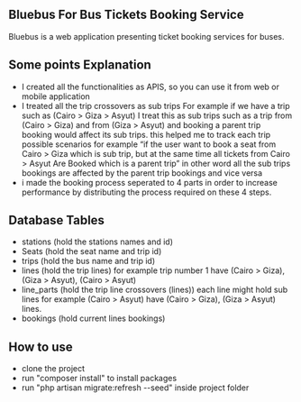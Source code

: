 ## Bluebus For Bus Tickets Booking Service

Bluebus is a web application presenting ticket booking services for buses.

## Some points Explanation

- I created all the functionalities as APIS, so you can use it from web or mobile application
- I treated all the trip crossovers as sub trips
For example if we have a trip such as (Cairo > Giza > Asyut)
I treat this as sub trips such as a trip from (Cairo > Giza) and from (Giza > Asyut)
and booking a parent trip booking would affect its sub trips.
this helped me to track each trip possible scenarios for example
“if the user want to book a seat from Cairo > Giza which is sub trip, but at the same time all tickets from Cairo > Asyut Are Booked which is a parent 
trip”
in other word all the sub trips bookings are affected by the parent trip bookings and vice versa
- i made the booking process seperated to 4 parts in order to increase performance by distributing the process required on these 4 steps.

## Database Tables

- stations (hold the stations names and id)
- Seats (hold the seat name and trip id)
- trips (hold the bus name and trip id)
- lines (hold the trip lines) for example trip number 1 have (Cairo > Giza), (Giza > Asyut), (Cairo > Asyut)
- line_parts (hold the trip line crossovers (lines)) each line might hold sub lines for example (Cairo > Asyut) have (Cairo > Giza), (Giza > Asyut) lines. 
- bookings (hold current lines bookings)

## How to use
- clone the project
- run "composer install" to install packages
- run "php artisan migrate:refresh --seed" inside project folder


